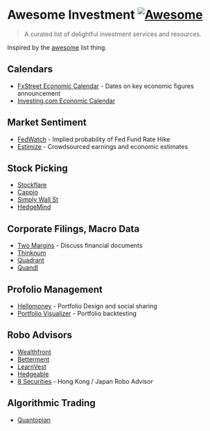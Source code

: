 # Awesome Investment [![Awesome](https://cdn.rawgit.com/sindresorhus/awesome/d7305f38d29fed78fa85652e3a63e154dd8e8829/media/badge.svg)](https://github.com/sindresorhus/awesome)

> A curated list of delightful investment services and resources.

Inspired by the [awesome](https://github.com/sindresorhus/awesome) list thing.

## Calendars

- [FxStreet Economic Calendar](http://www.fxstreet.com/economic-calendar/) - Dates on key economic figures announcement
- [Investing.com Economic Calendar](http://www.investing.com/economic-calendar/)

## Market Sentiment

- [FedWatch](http://www.cmegroup.com/trading/interest-rates/fed-funds.html) - Implied probability of Fed Fund Rate Hike
- [Estimize](https://www.estimize.com/) - Crowdsourced earnings and economic estimates

## Stock Picking

- [Stockflare](https://stockflare.com)
- [Cappio](http://www.capp.io/)
- [Simply Wall St](https://simplywall.st/snowflake/grid)
- [HedgeMind](http://hedgemind.com/)

## Corporate Filings, Macro Data

- [Two Margins](https://www.twomargins.com/) - Discuss financial documents
- [Thinknum](https://www.thinknum.com/)
- [Quadrant](https://www.quadrant.io/)
- [Quandl](https://www.quandl.com/)

## Profolio Management

- [Hellomoney](http://hellomoney.co/) - Portfolio Design and social sharing
- [Portfolio Visualizer](https://www.portfoliovisualizer.com/) - Portfolio backtesting

## Robo Advisors

- [Wealthfront](https://www.wealthfront.com/)
- [Betterment](https://www.betterment.com/)
- [LearnVest](https://www.learnvest.com/)
- [Hedgeable](http://www.hedgeable.com/)
- [8 Securities](https://www.8securities.com/) - Hong Kong / Japan Robo Advisor

## Algorithmic Trading

- [Quantopian](https://www.quantopian.com/)
